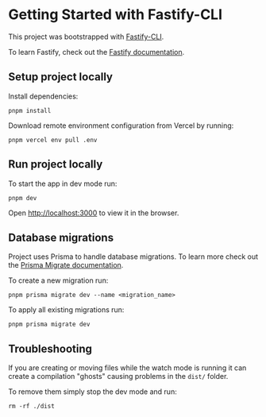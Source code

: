 # Getting Started with Fastify-CLI

This project was bootstrapped with [Fastify-CLI](https://www.npmjs.com/package/fastify-cli).

To learn Fastify, check out the [Fastify documentation](https://fastify.dev/docs/latest/).

## Setup project locally

Install dependencies:

```
pnpm install
```

Download remote environment configuration from Vercel by running:

```
pnpm vercel env pull .env
```

## Run project locally

To start the app in dev mode run:

```
pnpm dev
```

Open [http://localhost:3000](http://localhost:3000) to view it in the browser.

## Database migrations

Project uses Prisma to handle database migrations. To learn more check out the [Prisma Migrate documentation](https://www.prisma.io/docs/orm/prisma-migrate/getting-started).

To create a new migration run:

```
pnpm prisma migrate dev --name <migration_name>
```

To apply all existing migrations run:

```
pnpm prisma migrate dev
```

## Troubleshooting

If you are creating or moving files while the watch mode is running it can create a compilation "ghosts" causing problems in the `dist/` folder.

To remove them simply stop the dev mode and run:

```
rm -rf ./dist
```

